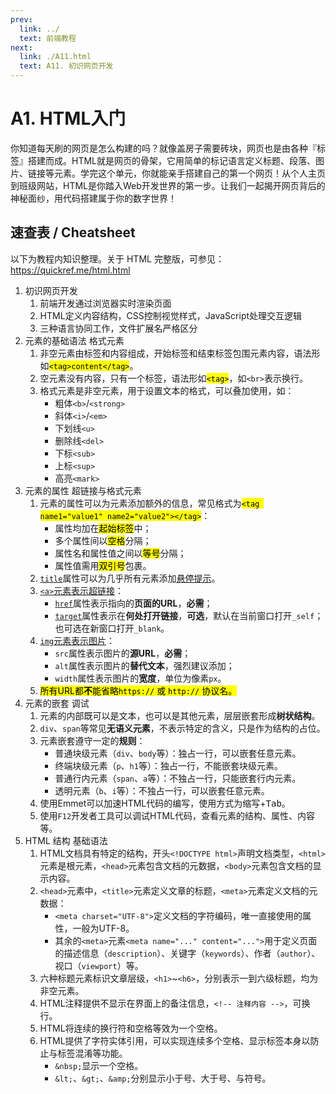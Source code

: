 ```yaml
---
prev:
  link: ../
  text: 前端教程
next:
  link: ./A11.html
  text: A11. 初识网页开发
---
```


# A1. HTML入门

你知道每天刷的网页是怎么构建的吗？就像盖房子需要砖块，网页也是由各种『标签』搭建而成。HTML就是网页的骨架，它用简单的标记语言定义标题、段落、图片、链接等元素。学完这个单元，你就能亲手搭建自己的第一个网页！从个人主页到班级网站，HTML是你踏入Web开发世界的第一步。让我们一起揭开网页背后的神秘面纱，用代码搭建属于你的数字世界！

## 速查表 / Cheatsheet

以下为教程内知识整理。关于 HTML 完整版，可参见：<https://quickref.me/html.html>

1. 初识网页开发
   1. 前端开发通过浏览器实时渲染页面
   2. HTML定义内容结构，CSS控制视觉样式，JavaScript处理交互逻辑
   3. 三种语言协同工作，文件扩展名严格区分
2. 元素的基础语法 格式元素
   1. 非空元素由标签和内容组成，开始标签和结束标签包围元素内容，语法形如<mark>`<tag>content</tag>`</mark>。
   2. 空元素没有内容，只有一个标签，语法形如<mark>`<tag>`</mark>，如`<br>`表示换行。
   3. 格式元素是非空元素，用于设置文本的格式，可以叠加使用，如：
      - 粗体`<b>`/`<strong>`
      - 斜体`<i>`/`<em>`
      - 下划线`<u>`
      - 删除线`<del>`
      - 下标`<sub>`
      - 上标`<sup>`
      - 高亮`<mark>`
3. 元素的属性 超链接与格式元素
   1. 元素的属性可以为元素添加额外的信息，常见格式为<mark>`<tag name1="value1" name2="value2"></tag>`</mark>：
      - 属性均加在<mark>起始标签</mark>中；
      - 多个属性间以<mark>空格</mark>分隔；
      - 属性名和属性值之间以<mark>等号</mark>分隔；
      - 属性值需用<mark>双引号</mark>包裹。
   2. <u><code>title</code></u>属性可以为几乎所有元素添加<u>悬停提示</u>。
   3. <u><Term en="anchor"><code>&lt;a&gt;</code></Term>元素表示超链接</u>：
      - <u><code>href</code></u>属性表示指向的**页面的URL**，**必需**；
      - <u><code>target</code></u>属性表示在**何处打开链接**，**可选**，默认在当前窗口打开`_self`；也可选在新窗口打开`_blank`。
   4. <u><Term en="image"><code>img</code></Term>元素表示图片</u>：
      - `src`属性表示图片的**源URL**，**必需**；
      - `alt`属性表示图片的**替代文本**，强烈建议添加；
      - `width`属性表示图片的**宽度**，单位为像素`px`。
   5. <mark>所有URL都**不**能省略`https://` 或 `http://` 协议名。</mark>
4. 元素的嵌套 调试
   1. 元素的内部既可以是文本，也可以是其他元素，层层嵌套形成**树状结构**。
   2. `div`、`span`等常见**无语义元素**，不表示特定的含义，只是作为结构的占位。
   3. 元素嵌套遵守一定的**规则**：
      - 普通块级元素（`div`、`body`等）：独占一行，可以嵌套任意元素。
      - 终端块级元素（`p`、`h1`等）：独占一行，不能嵌套块级元素。
      - 普通行内元素（`span`、`a`等）：不独占一行，只能嵌套行内元素。
      - 透明元素（`b`、`i`等）：不独占一行，可以嵌套任意元素。
   4. 使用Emmet可以加速HTML代码的编写，使用方式为缩写+<kbd>Tab</kbd>。
   5. 使用`F12`开发者工具可以调试HTML代码，查看元素的结构、属性、内容等。
5. HTML 结构 基础语法
   1. HTML文档具有特定的结构，开头`<!DOCTYPE html>`声明文档类型，`<html>`元素是根元素，`<head>`元素包含文档的元数据，`<body>`元素包含文档的显示内容。
   2. `<head>`元素中，`<title>`元素定义文章的标题，`<meta>`元素定义文档的元数据：
      - `<meta charset="UTF-8">`定义文档的字符编码，唯一直接使用的属性，一般为UTF-8。
      - 其余的`<meta>`元素`<meta name="..." content="...">`用于定义页面的描述信息（`description`）、关键字（`keywords`）、作者（`author`）、视口（`viewport`）等。
   3. 六种标题元素标识文章层级，`<h1>`~`<h6>`，分别表示一到六级标题，均为非空元素。
   4. HTML注释提供不显示在界面上的备注信息，`<!-- 注释内容 -->`，可换行。
   5. HTML将连续的换行符和空格等效为一个空格。
   6. HTML提供了字符实体引用，可以实现连续多个空格、显示标签本身以防止与标签混淆等功能。
      - `&nbsp;`显示一个空格。
      - `&lt;`、`&gt;`、`&amp;`分别显示小于号、大于号、与符号。
